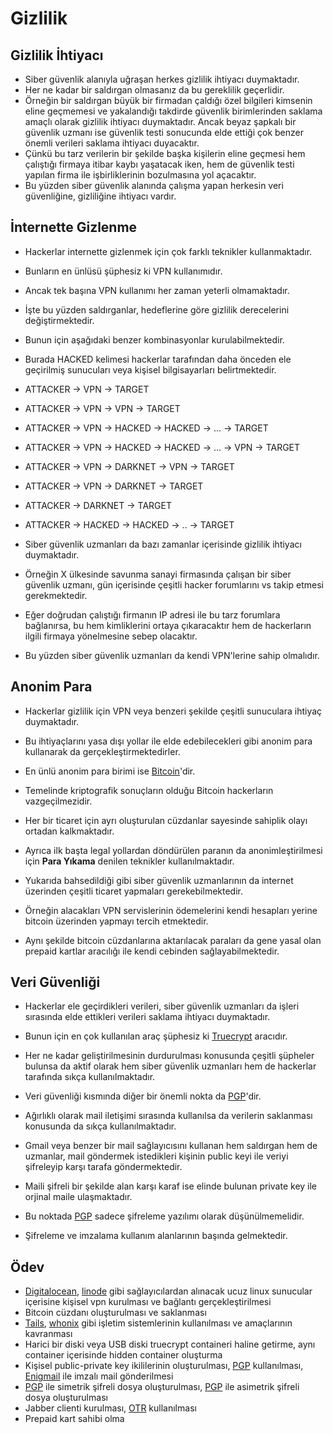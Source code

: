 # Gizlilik

## Gizlilik İhtiyacı

- Siber güvenlik alanıyla uğraşan herkes gizlilik ihtiyacı duymaktadır. 
- Her ne kadar bir saldırgan olmasanız da bu gereklilik geçerlidir. 
- Örneğin bir saldırgan büyük bir firmadan çaldığı özel bilgileri kimsenin eline geçmemesi ve yakalandığı takdirde güvenlik birimlerinden saklama amaçlı olarak gizlilik ihtiyacı duymaktadır. Ancak beyaz şapkalı bir güvenlik uzmanı ise güvenlik testi sonucunda elde ettiği çok benzer önemli verileri saklama ihtiyacı duyacaktır. 
- Çünkü bu tarz verilerin bir şekilde başka kişilerin eline geçmesi hem çalıştığı firmaya itibar kaybı yaşatacak iken, hem de güvenlik testi yapılan firma ile işbirliklerinin bozulmasına yol açacaktır. 
- Bu yüzden siber güvenlik alanında çalışma yapan herkesin veri güvenliğine, gizliliğine ihtiyacı vardır.

## İnternette Gizlenme

- Hackerlar internette gizlenmek için çok farklı teknikler kullanmaktadır. 
- Bunların en ünlüsü şüphesiz ki VPN kullanımıdır. 
- Ancak tek başına VPN kullanımı her zaman yeterli olmamaktadır. 
- İşte bu yüzden saldırganlar, hedeflerine göre gizlilik derecelerini değiştirmektedir. 
- Bunun için aşağıdaki benzer kombinasyonlar kurulabilmektedir. 
- Burada HACKED kelimesi hackerlar tarafından daha önceden ele geçirilmiş sunucuları veya kişisel bilgisayarları belirtmektedir.

- ATTACKER -> VPN -> TARGET
- ATTACKER -> VPN -> VPN -> TARGET
- ATTACKER -> VPN -> HACKED -> HACKED -> ... -> TARGET
- ATTACKER -> VPN -> HACKED -> HACKED -> ... -> VPN -> TARGET
- ATTACKER -> VPN -> DARKNET -> VPN -> TARGET
- ATTACKER -> VPN -> DARKNET -> TARGET
- ATTACKER -> DARKNET -> TARGET
- ATTACKER -> HACKED -> HACKED -> .. -> TARGET

- Siber güvenlik uzmanları da bazı zamanlar içerisinde gizlilik ihtiyacı duymaktadır. 
- Örneğin X ülkesinde savunma sanayi firmasında çalışan bir siber güvenlik uzmanı, gün içerisinde çeşitli hacker forumlarını vs takip etmesi gerekmektedir. 
- Eğer doğrudan çalıştığı firmanın IP adresi ile bu tarz forumlara bağlanırsa, bu hem kimliklerini ortaya çıkaracaktır hem de hackerların ilgili firmaya yönelmesine sebep olacaktır. 
- Bu yüzden siber güvenlik uzmanları da kendi VPN'lerine sahip olmalıdır.

## Anonim Para

- Hackerlar gizlilik için VPN veya benzeri şekilde çeşitli sunuculara ihtiyaç duymaktadır. 
- Bu ihtiyaçlarını yasa dışı yollar ile elde edebilecekleri gibi anonim para kullanarak da gerçekleştirmektedirler.
- En ünlü anonim para birimi ise [Bitcoin][1]'dir. 
- Temelinde kriptografik sonuçların olduğu Bitcoin hackerların vazgeçilmezidir. 
- Her bir ticaret için ayrı oluşturulan cüzdanlar sayesinde sahiplik olayı ortadan kalkmaktadır. 
- Ayrıca ilk başta legal yollardan döndürülen paranın da anonimleştirilmesi için **Para Yıkama** denilen teknikler kullanılmaktadır.

- Yukarıda bahsedildiği gibi siber güvenlik uzmanlarının da internet üzerinden çeşitli ticaret yapmaları gerekebilmektedir.
- Örneğin alacakları VPN servislerinin ödemelerini kendi hesapları yerine bitcoin üzerinden yapmayı tercih etmektedir. 
- Aynı şekilde bitcoin cüzdanlarına aktarılacak paraları da gene yasal olan prepaid kartlar aracılığı ile kendi cebinden sağlayabilmektedir.

## Veri Güvenliği

- Hackerlar ele geçirdikleri verileri, siber güvenlik uzmanları da işleri sırasında elde ettikleri verileri saklama ihtiyacı duymaktadır. 
- Bunun için en çok kullanılan araç şüphesiz ki [Truecrypt][9] aracıdır. 
- Her ne kadar geliştirilmesinin durdurulması konusunda çeşitli şüpheler bulunsa da aktif olarak hem siber güvenlik uzmanları hem de hackerlar tarafında sıkça kullanılmaktadır.

- Veri güvenliği kısmında diğer bir önemli nokta da [PGP][6]'dir. 
- Ağırlıklı olarak mail iletişimi sırasında kullanılsa da verilerin saklanması konusunda da sıkça kullanılmaktadır. 
- Gmail veya benzer bir mail sağlayıcısını kullanan hem saldırgan hem de uzmanlar, mail göndermek istedikleri kişinin public keyi ile veriyi şifreleyip karşı tarafa göndermektedir. 
- Maili şifreli bir şekilde alan karşı karaf ise elinde bulunan private key ile orjinal maile ulaşmaktadır. 
- Bu noktada [PGP][6] sadece şifreleme yazılımı olarak düşünülmemelidir. 
- Şifreleme ve imzalama kullanım alanlarının başında gelmektedir.

## Ödev

- [Digitalocean][2], [linode][3] gibi sağlayıcılardan alınacak ucuz linux sunucular içerisine kişisel vpn kurulması ve bağlantı gerçekleştirilmesi
- Bitcoin cüzdanı oluşturulması ve saklanması
- [Tails][4], [whonix][5] gibi işletim sistemlerinin kullanılması ve amaçlarının kavranması
- Harici bir diski veya USB diski truecrypt containeri haline getirme, aynı container içerisinde hidden container oluşturma
- Kişisel public-private key ikililerinin oluşturulması, [PGP][6] kullanılması, [Enigmail][7] ile imzalı mail gönderilmesi
- [PGP][6] ile simetrik şifreli dosya oluşturulması, [PGP][6] ile asimetrik şifreli dosya oluşturulması
- Jabber clienti kurulması, [OTR][8] kullanılması
- Prepaid kart sahibi olma

[1]: https://bitcoin.org/tr/
[2]: https://www.digitalocean.com/
[3]: https://www.linode.com/
[4]: https://tails.boum.org/
[5]: https://www.whonix.org/
[6]: https://en.wikipedia.org/wiki/Pretty_Good_Privacy
[7]: https://www.enigmail.net/
[8]: http://wiki.xmpp.org/web/OTR
[9]: http://truecrypt.sourceforge.net/



